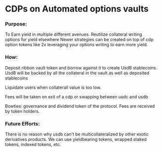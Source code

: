 # CDPs on Automated options vaults

### Purpose:

To Earn yield in multiple different avenues. Reutilize collateral writing options for yield elsewhere
Newer strategies can be created on top of cdp option tokens like 2x leveraging your options writing to earn more yield.

### How:

Deposit ribbon vault token and borrow against it to create UsdB stablecoins.
UsdB will be backed by all the collateral in the vault as well as deposited stablecoins

Liquidate users when collaterall value is too low.

Fees will be taken on exit of a cdp or swapping between usdc and usdb

Bowties: governance and dividend token of the protocol. Fees are received by token holders.

### Future Efforts:

There is no reason why usdb can't be multicollateralized by other exotic derivatives products. We can use yieldbearing tokens, wrapped staked tokens, indexed tokens, etc.
